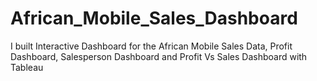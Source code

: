 # African_Mobile_Sales_Dashboard
I built Interactive Dashboard for the African Mobile Sales Data, Profit Dashboard, Salesperson Dashboard and Profit Vs Sales Dashboard with Tableau
